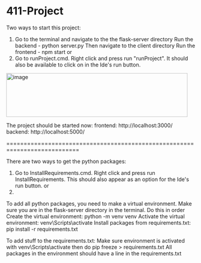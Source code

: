 # 411-Project

Two ways to start this project: 

1) Go to the terminal and navigate to the the flask-server directory
    Run the backend - python server.py
   Then navigate to the client directory
    Run the frontend - npm start
or
2) Go to runProject.cmd. Right click and press run "runProject". It should also be available to click on in the Ide's run button.
  
<img width="483" height="117" alt="image" src="https://github.com/user-attachments/assets/81a73fbf-fba9-4ef1-9ff4-aaa65dbc72ce" />

The project should be started now:
frontend: http://localhost:3000/
backend: http://localhost:5000/

===========================================================================

There are two ways to get the python packages:

1) Go to InstallRequirements.cmd. Right click and press run InstallRequirements. This should also appear as an option for the Ide's run button.
or
2) 
To add all python packages, you need to make a virtual environment. Make sure you are in the flask-server directory in the terminal.
Do this in order
 Create the virtual environment: python -m venv venv
 Activate the virtual environment: venv\Scripts\activate
 Install packages from requirements.txt: pip install -r requirements.txt

To add stuff to the requirements.txt:
Make sure environment is activated with venv\Scripts\activate
then do pip freeze > requirements.txt
All packages in the environment should have a line in the requirements.txt
